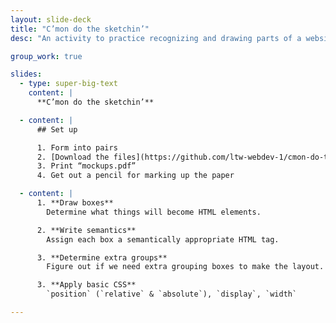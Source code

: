 ```yaml
---
layout: slide-deck
title: "C’mon do the sketchin’"
desc: "An activity to practice recognizing and drawing parts of a website including semantics and basic CSS."

group_work: true

slides:
  - type: super-big-text
    content: |
      **C’mon do the sketchin’**

  - content: |
      ## Set up

      1. Form into pairs
      2. [Download the files](https://github.com/ltw-webdev-1/cmon-do-the-sketchin/archive/master.zip)
      3. Print “mockups.pdf”
      4. Get out a pencil for marking up the paper

  - content: |
      1. **Draw boxes**
        Determine what things will become HTML elements.

      2. **Write semantics**
        Assign each box a semantically appropriate HTML tag.

      3. **Determine extra groups**
        Figure out if we need extra grouping boxes to make the layout.

      3. **Apply basic CSS**
        `position` (`relative` & `absolute`), `display`, `width`

---
```

